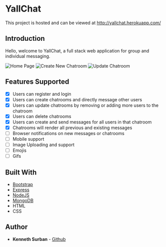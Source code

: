 # YallChat

This project is hosted and can be viewed at http://yallchat.herokuapp.com/

## Introduction

Hello, welcome to YallChat, a full stack web application for group and individual messaging.

![Home Page](https://i.imgur.com/bqU6EDl.png)
![Create New Chatroom](https://i.imgur.com/qep5K0K.png)
![Update Chatroom](https://i.imgur.com/67CMUSt.png)

## Features Supported
- [X] Users can register and login 
- [X] Users can create chatrooms and directly message other users
- [X] Users can update chatrooms by removing or adding more users to the chatroom
- [X] Users can delete chatrooms
- [X] Users can create and send messages for all users in that chatroom
- [X] Chatrooms will render all previous and existing messages
- [ ] Browser notifications on new messages or chatrooms
- [ ] Mobile support
- [ ] Image Uploading and support
- [ ] Emojis
- [ ] Gifs

## Built With
* [Bootstrap](https://getbootstrap.com/)
* [Express](https://expressjs.com/)
* [NodeJS](https://nodejs.org/en/)
* [MongoDB](https://www.mongodb.com/)
* HTML
* CSS

## Author
* **Kenneth Surban** - [Github](https://github.com/ksrawr)
